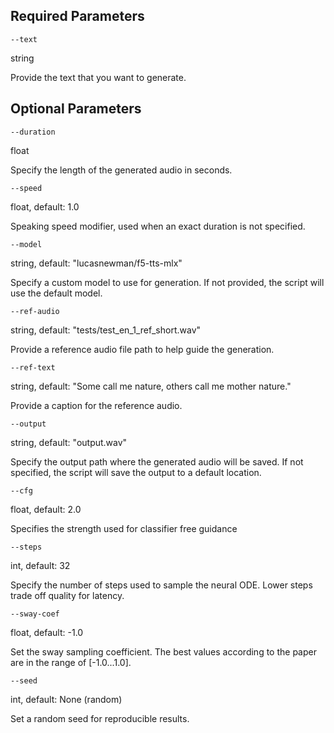 ## Required Parameters

`--text`

string

Provide the text that you want to generate.

## Optional Parameters

`--duration`

float

Specify the length of the generated audio in seconds.


`--speed`

float, default: 1.0

Speaking speed modifier, used when an exact duration is not specified.


`--model`

string, default: "lucasnewman/f5-tts-mlx"

Specify a custom model to use for generation. If not provided, the script will use the default model.


`--ref-audio`

string, default: "tests/test_en_1_ref_short.wav"

Provide a reference audio file path to help guide the generation.


`--ref-text`

string, default: "Some call me nature, others call me mother nature." 

Provide a caption for the reference audio.


`--output`

string, default: "output.wav"

Specify the output path where the generated audio will be saved. If not specified, the script will save the output to a default location.

`--cfg`

float, default: 2.0

Specifies the strength used for classifier free guidance


`--steps`

int, default: 32

Specify the number of steps used to sample the neural ODE. Lower steps trade off quality for latency.


`--sway-coef`

float, default: -1.0

Set the sway sampling coefficient. The best values according to the paper are in the range of [-1.0...1.0].


`--seed`

int, default: None (random)

Set a random seed for reproducible results.
